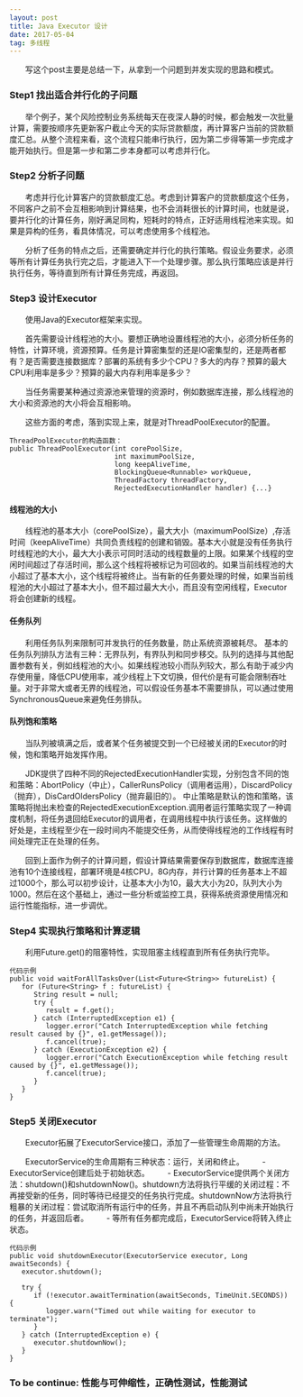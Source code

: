 ```yaml
---
layout: post
title: Java Executor 设计
date: 2017-05-04 
tag: 多线程
---
```


　　写这个post主要是总结一下，从拿到一个问题到并发实现的思路和模式。


### Step1 找出适合并行化的子问题
　　举个例子，某个风险控制业务系统每天在夜深人静的时候，都会触发一次批量计算，需要按顺序先更新客户截止今天的实际贷款额度，再计算客户当前的贷款额度汇总。从整个流程来看，这个流程只能串行执行，因为第二步得等第一步完成才能开始执行。但是第一步和第二步本身都可以考虑并行化。

### Step2 分析子问题
　　考虑并行化计算客户的贷款额度汇总。考虑到计算客户的贷款额度这个任务，不同客户之前不会互相影响到计算结果，也不会消耗很长的计算时间，也就是说，要并行化的计算任务，刚好满足同构，短耗时的特点，正好适用线程池来实现。如果是异构的任务，看具体情况，可以考虑使用多个线程池。

　　分析了任务的特点之后，还需要确定并行化的执行策略。假设业务要求，必须等所有计算任务执行完之后，才能进入下一个处理步骤。那么执行策略应该是并行执行任务，等待直到所有计算任务完成，再返回。

### Step3 设计Executor
　　使用Java的Executor框架来实现。

　　首先需要设计线程池的大小。要想正确地设置线程池的大小，必须分析任务的特性，计算环境，资源预算。任务是计算密集型的还是IO密集型的，还是两者都有？是否需要连接数据库？部署的系统有多少个CPU？多大的内存？预算的最大CPU利用率是多少？预算的最大内存利用率是多少？

　　当任务需要某种通过资源池来管理的资源时，例如数据库连接，那么线程池的大小和资源池的大小将会互相影响。

　　这些方面的考虑，落到实现上来，就是对ThreadPoolExecutor的配置。

```
ThreadPoolExecutor的构造函数：
public ThreadPoolExecutor(int corePoolSize,
                          int maximumPoolSize,
                          long keepAliveTime,
                          BlockingQueue<Runnable> workQueue,
                          ThreadFactory threadFactory,
                          RejectedExecutionHandler handler) {...}
```
#### 线程池的大小
　　线程池的基本大小（corePoolSize），最大大小（maximumPoolSize）,存活时间（keepAliveTime）共同负责线程的创建和销毁。基本大小就是没有任务执行时线程池的大小，最大大小表示可同时活动的线程数量的上限。如果某个线程的空闲时间超过了存活时间，那么这个线程将被标记为可回收的。如果当前线程池的大小超过了基本大小，这个线程将被终止。当有新的任务要处理的时候，如果当前线程池的大小超过了基本大小，但不超过最大大小，而且没有空闲线程，Executor将会创建新的线程。

#### 任务队列
　　利用任务队列来限制可并发执行的任务数量，防止系统资源被耗尽。
基本的任务队列排队方法有三种：无界队列，有界队列和同步移交。队列的选择与其他配置参数有关，例如线程池的大小。如果线程池较小而队列较大，那么有助于减少内存使用量，降低CPU使用率，减少线程上下文切换，但代价是有可能会限制吞吐量。对于非常大或者无界的线程池，可以假设任务基本不需要排队，可以通过使用SynchronousQueue来避免任务排队。

#### 队列饱和策略
　　当队列被填满之后，或者某个任务被提交到一个已经被关闭的Executor的时候，饱和策略开始发挥作用。

　　JDK提供了四种不同的RejectedExecutionHandler实现，分别包含不同的饱和策略：AbortPolicy（中止），CallerRunsPolicy（调用者运用），DiscardPolicy（抛弃），DisCardOldersPolicy（抛弃最旧的）。
中止策略是默认的饱和策略，该策略将抛出未检查的RejectedExecutionException.调用者运行策略实现了一种调度机制，将任务退回给Executor的调用者，在调用线程中执行该任务。这样做的好处是，主线程至少在一段时间内不能提交任务，从而使得线程池的工作线程有时间处理完正在处理的任务。

　　回到上面作为例子的计算问题，假设计算结果需要保存到数据库，数据库连接池有10个连接线程，部署环境是4核CPU，8G内存，并行计算的任务基本上不超过1000个，那么可以初步设计，让基本大小为10，最大大小为20，队列大小为1000。然后在这个基础上，通过一些分析或监控工具，获得系统资源使用情况和运行性能指标，进一步调优。

### Step4 实现执行策略和计算逻辑
　　利用Future.get()的阻塞特性，实现阻塞主线程直到所有任务执行完毕。

```
代码示例
public void waitForAllTasksOver(List<Future<String>> futureList) {
   for (Future<String> f : futureList) {
      String result = null;
      try {
         result = f.get();
      } catch (InterruptedException e1) {
         logger.error("Catch InterruptedException while fetching result caused by {}", e1.getMessage());
         f.cancel(true);
      } catch (ExecutionException e2) {
         logger.error("Catch ExecutionException while fetching result caused by {}", e1.getMessage());
         f.cancel(true);
      }
   }
}
```

### Step5 关闭Executor
　　Executor拓展了ExecutorService接口，添加了一些管理生命周期的方法。

　　ExecutorService的生命周期有三种状态：运行，关闭和终止。
　　- ExecutorService创建后处于初始状态。
　　- ExecutorService提供两个关闭方法：shutdown()和shutdownNow()。shutdown方法将执行平缓的关闭过程：不再接受新的任务，同时等待已经提交的任务执行完成。shutdownNow方法将执行粗暴的关闭过程：尝试取消所有运行中的任务，并且不再启动队列中尚未开始执行的任务，并返回后者。
　　- 等所有任务都完成后，ExecutorService将转入终止状态。

```
代码示例
public void shutdownExecutor(ExecutorService executor, Long awaitSeconds) {
   executor.shutdown();

   try {
      if (!executor.awaitTermination(awaitSeconds, TimeUnit.SECONDS)) {
         logger.warn("Timed out while waiting for executor to terminate");
      }
   } catch (InterruptedException e) {
      executor.shutdownNow();
   }
}
```

### To be continue: 性能与可伸缩性，正确性测试，性能测试










